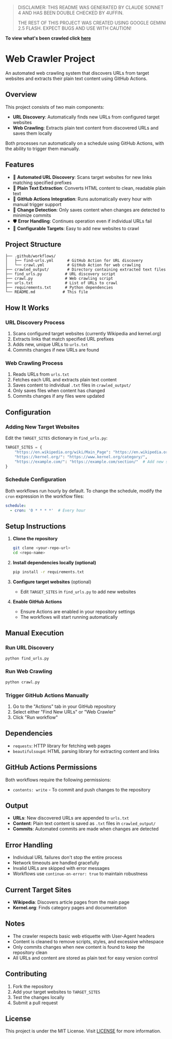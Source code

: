 > DISCLAIMER: THIS README WAS GENERATED BY CLAUDE SONNET 4 AND HAS BEEN DOUBLE CHECKED BY 4UFFIN.
>
> THE REST OF THIS PROJECT WAS CREATED USING GOOGLE GEMINI 2.5 FLASH. EXPECT BUGS AND USE WITH CAUTION!

**To view what's been crawled click [here](crawled_output)**

# Web Crawler Project

An automated web crawling system that discovers URLs from target websites and extracts their plain text content using GitHub Actions.

## Overview

This project consists of two main components:
- **URL Discovery**: Automatically finds new URLs from configured target websites
- **Web Crawling**: Extracts plain text content from discovered URLs and saves them locally

Both processes run automatically on a schedule using GitHub Actions, with the ability to trigger them manually.

## Features

- 🔄 **Automated URL Discovery**: Scans target websites for new links matching specified prefixes
- 📄 **Plain Text Extraction**: Converts HTML content to clean, readable plain text
- 🚀 **GitHub Actions Integration**: Runs automatically every hour with manual trigger support
- 📁 **Change Detection**: Only saves content when changes are detected to minimize commits
- 🛡️ **Error Handling**: Continues operation even if individual URLs fail
- 🔧 **Configurable Targets**: Easy to add new websites to crawl

## Project Structure

```
├── .github/workflows/
│   ├── find-urls.yml      # GitHub Action for URL discovery
│   └── crawl.yml          # GitHub Action for web crawling
├── crawled_output/        # Directory containing extracted text files
├── find_urls.py          # URL discovery script
├── crawl.py              # Web crawling script
├── urls.txt              # List of URLs to crawl
├── requirements.txt      # Python dependencies
└── README.md            # This file
```

## How It Works

### URL Discovery Process
1. Scans configured target websites (currently Wikipedia and kernel.org)
2. Extracts links that match specified URL prefixes
3. Adds new, unique URLs to `urls.txt`
4. Commits changes if new URLs are found

### Web Crawling Process
1. Reads URLs from `urls.txt`
2. Fetches each URL and extracts plain text content
3. Saves content to individual `.txt` files in `crawled_output/`
4. Only saves files when content has changed
5. Commits changes if any files were updated

## Configuration

### Adding New Target Websites

Edit the `TARGET_SITES` dictionary in `find_urls.py`:

```python
TARGET_SITES = {
    "https://en.wikipedia.org/wiki/Main_Page": "https://en.wikipedia.org/wiki/",
    "https://kernel.org/": "https://www.kernel.org/category/",
    "https://example.com/": "https://example.com/section/"  # Add new sites here
}
```

### Schedule Configuration

Both workflows run hourly by default. To change the schedule, modify the ```cron``` expression in the workflow files:

```yaml
schedule:
  - cron: '0 * * * *'  # Every hour
```

## Setup Instructions

1. **Clone the repository**
   ```bash
   git clone <your-repo-url>
   cd <repo-name>
   ```

2. **Install dependencies locally (optional)**
   ```bash
   pip install -r requirements.txt
   ```

3. **Configure target websites** (optional)
   - Edit `TARGET_SITES` in `find_urls.py` to add new websites

4. **Enable GitHub Actions**
   - Ensure Actions are enabled in your repository settings
   - The workflows will start running automatically

## Manual Execution

### Run URL Discovery
```bash
python find_urls.py
```

### Run Web Crawling
```bash
python crawl.py
```

### Trigger GitHub Actions Manually
1. Go to the "Actions" tab in your GitHub repository
2. Select either "Find New URLs" or "Web Crawler"
3. Click "Run workflow"

## Dependencies

- `requests`: HTTP library for fetching web pages
- `beautifulsoup4`: HTML parsing library for extracting content and links

## GitHub Actions Permissions

Both workflows require the following permissions:
- `contents: write` - To commit and push changes to the repository

## Output

- **URLs**: New discovered URLs are appended to `urls.txt`
- **Content**: Plain text content is saved as `.txt` files in `crawled_output/`
- **Commits**: Automated commits are made when changes are detected

## Error Handling

- Individual URL failures don't stop the entire process
- Network timeouts are handled gracefully
- Invalid URLs are skipped with error messages
- Workflows use `continue-on-error: true` to maintain robustness

## Current Target Sites

- **Wikipedia**: Discovers article pages from the main page
- **Kernel.org**: Finds category pages and documentation

## Notes

- The crawler respects basic web etiquette with User-Agent headers
- Content is cleaned to remove scripts, styles, and excessive whitespace
- Only commits changes when new content is found to keep the repository clean
- All URLs and content are stored as plain text for easy version control

## Contributing

1. Fork the repository
2. Add your target websites to `TARGET_SITES`
3. Test the changes locally
4. Submit a pull request

## License

This project is under the MIT License. Visit [LICENSE](LICENSE) for more information.
